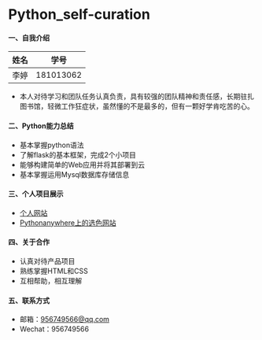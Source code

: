 # Python_self-curation

#### 一、自我介绍   
|姓名    |学号    |
| ----- | ----- |
|李婷  |181013062|

- 本人对待学习和团队任务认真负责，具有较强的团队精神和责任感，长期驻扎图书馆，轻微工作狂症状，虽然懂的不是最多的，但有一颗好学肯吃苦的心。

#### 二、Python能力总结
- 基本掌握python语法
- 了解flask的基本框架，完成2个小项目
- 能够构建简单的Web应用并将其部署到云
- 基本掌握运用Mysql数据库存储信息


#### 三、个人项目展示
- [个人网站](http://ltco.gitee.io/)
- [Pythonanywhere上的选色网站](http://cocofantuan.pythonanywhere.com/)

#### 四、关于合作
- 认真对待产品项目
- 熟练掌握HTML和CSS
- 互相帮助，相互理解

#### 五、联系方式
- 邮箱：956749566@qq.com
- Wechat：956749566
